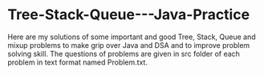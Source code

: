 # Tree-Stack-Queue---Java-Practice

Here are my solutions of some important and good Tree, Stack, Queue and mixup problems to make grip over Java and DSA and to improve problem solving skill. The questions of problems are given in src folder of each problem in text format named Problem.txt.
